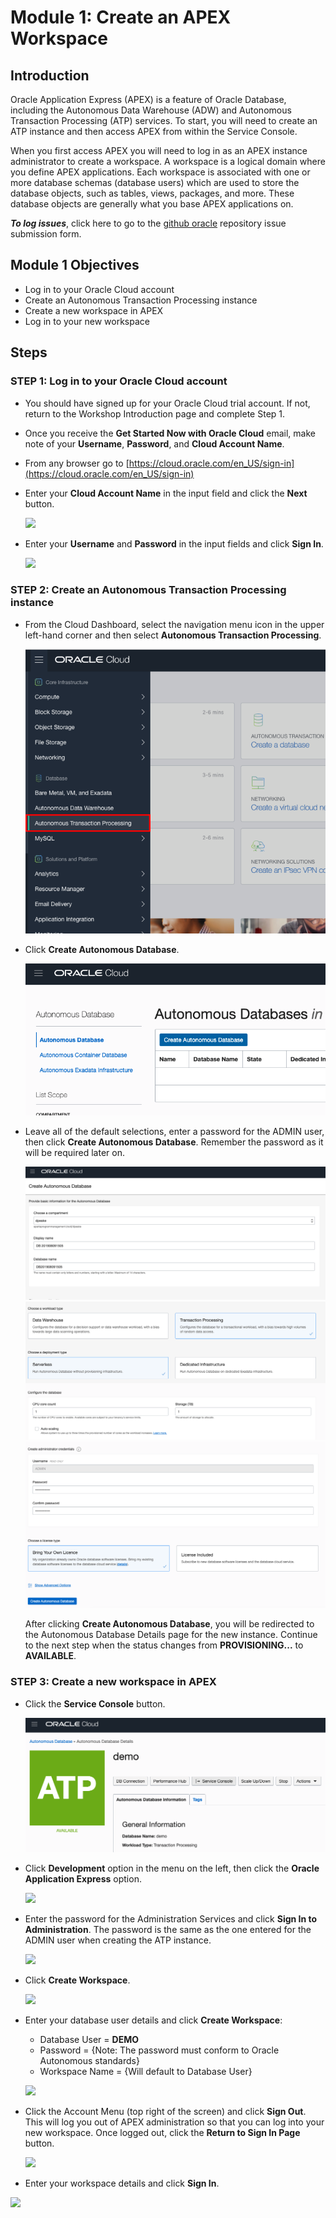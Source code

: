 # Module 1: Create an APEX Workspace

## Introduction

Oracle Application Express (APEX) is a feature of Oracle Database, including the Autonomous Data Warehouse (ADW) and Autonomous Transaction Processing (ATP) services. To start, you will need to create an ATP instance and then access APEX from within the Service Console. 

When you first access APEX you will need to log in as an APEX instance administrator to create a workspace. A workspace is a logical domain where you define APEX applications. Each workspace is associated with one or more database schemas (database users) which are used to store the database objects, such as tables, views, packages, and more. These database objects are generally what you base APEX applications on.

***To log issues***, click here to go to the [github oracle](https://github.com/oracle/learning-library/issues/new) repository issue submission form.

## Module 1 Objectives

- Log in to your Oracle Cloud account
- Create an Autonomous Transaction Processing instance
- Create a new workspace in APEX
- Log in to your new workspace

## Steps

### **STEP 1:** Log in to your Oracle Cloud account

- You should have signed up for your Oracle Cloud trial account. If not, return to the Workshop Introduction page and complete Step 1.

- Once you receive the **Get Started Now with Oracle Cloud** email, make note of your **Username**, **Password**, and **Cloud Account Name**.

- From any browser go to [https://cloud.oracle.com/en_US/sign-in](https://cloud.oracle.com/en_US/sign-in)

- Enter your **Cloud Account Name** in the input field and click the **Next** button.

  ![](images/Lab100/001.png)

- Enter your **Username** and **Password** in the input fields and click **Sign In**.

  ![](images/Lab100/002.png)

### **STEP 2:** Create an Autonomous Transaction Processing instance

- From the Cloud Dashboard, select the navigation menu icon in the upper left-hand corner and then select **Autonomous Transaction Processing**.

  ![](images/Lab100/003.png)

- Click **Create Autonomous Database**.

  ![](images/Lab100/003a.png)

- Leave all of the default selections, enter a password for the ADMIN user, then click **Create Autonomous Database**. Remember the password as it will be required later on.

  ![](images/Lab100/003b.png)
  ![](images/Lab100/003c.png)
  ![](images/Lab100/003d.png)

  After clicking **Create Autonomous Database**, you will be redirected to the Autonomous Database Details page for the new instance. Continue to the next step when the status changes from **PROVISIONING...** to **AVAILABLE**.

### **STEP 3:** Create a new workspace in APEX

- Click the **Service Console** button.

  ![](images/Lab100/003f.png)

- Click **Development** option in the menu on the left, then click the **Oracle Application Express** option.

  ![](images/Lab100/004.png)

- Enter the password for the Administration Services and click **Sign In to Administration**. The password is the same as the one entered for the ADMIN user when creating the ATP instance.

  ![](images/Lab100/005.png)

- Click **Create Workspace**.
  
  ![](images/Lab100/006.png)

- Enter your database user details and click **Create Workspace**:
  -  Database User = **DEMO**
  -  Password = <Your Password> {Note: The password must conform to Oracle Autonomous standards}
  -  Workspace Name = {Will default to Database User}
  
  ![](images/Lab100/007.png)

- Click the Account Menu (top right of the screen) and click **Sign Out**. This will log you out of APEX administration so that you can log into your new workspace. Once logged out, click the **Return to Sign In Page** button.
	
  ![](images/Lab100/008.png)

- Enter your workspace details and click **Sign In**.

![](images/Lab100/009.png)
